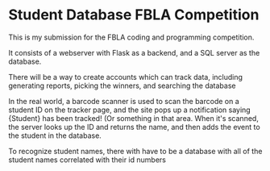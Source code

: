 # Student Database FBLA Competition

This is my submission for the FBLA coding and programming competition. 

It consists of a webserver with Flask as a backend, and a SQL server as the database.

There will be a way to create accounts which can track data, including generating reports, picking the winners, and searching the database

In the real world, a barcode scanner is used to scan the barcode on a student ID on the tracker page, and the site pops up a notification saying {Student} has been tracked! (Or something in that area. When it's scanned, the server looks up the ID and returns the name, and then adds the event to the student in the database.

To recognize student names, there with have to be a database with all of the student names correlated with their id numbers
